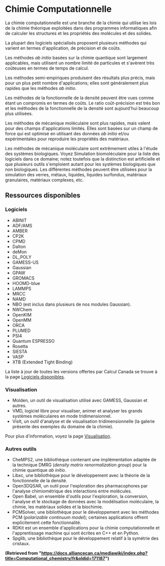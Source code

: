 # Chimie Computationnelle

La chimie computationnelle est une branche de la chimie qui utilise les lois de la chimie théorique exploitées dans des programmes informatiques afin de calculer les structures et les propriétés des molécules et des solides.

La plupart des logiciels spécialisés proposent plusieurs méthodes qui varient en termes d'application, de précision et de coûts.

Les méthodes *ab initio* basées sur la chimie quantique sont largement applicables, mais utilisent un nombre limité de particules et s'avèrent très coûteuses en termes de temps de calcul.

Les méthodes semi-empiriques produisent des résultats plus précis, mais pour un plus petit nombre d'applications; elles sont généralement plus rapides que les méthodes *ab initio*.

Les méthodes de la fonctionnelle de la densité peuvent être vues comme étant un compromis en termes de coûts. Le ratio coût-précision est très bon et les méthodes de la fonctionnelle de la densité sont aujourd'hui beaucoup plus utilisées.

Les méthodes de mécanique moléculaire sont plus rapides, mais valent pour des champs d'applications limités. Elles sont basées sur un champ de force qui est optimisé en utilisant des données *ab initio* et/ou expérimentales pour reproduire les propriétés des matériaux.

Les méthodes de mécanique moléculaire sont extrêmement utiles à l'étude des systèmes biologiques. Voyez Simulation biomoléculaire pour la liste des logiciels dans ce domaine; notez toutefois que la distinction est artificielle et que plusieurs outils s'emploient autant pour les systèmes biologiques que non biologiques. Les différentes méthodes peuvent être utilisées pour la simulation des verres, métaux, liquides, liquides surfondus, matériaux granulaires, matériaux complexes, etc.


## Ressources disponibles

### Logiciels

* ABINIT
* ADF/AMS
* AMBER
* CP2K
* CPMD
* Dalton
* deMon
* DL_POLY
* GAMESS-US
* Gaussian
* GPAW
* GROMACS
* HOOMD-blue
* LAMMPS
* MRCC
* NAMD
* NBO (est inclus dans plusieurs de nos modules Gaussian).
* NWChem
* OpenKIM
* OpenMM
* ORCA
* PLUMED
* PSI4
* Quantum ESPRESSO
* Rosetta
* SIESTA
* VASP
* XTB (Extended Tight Binding)

La liste à jour de toutes les versions offertes par Calcul Canada se trouve à la page [Logiciels disponibles](link_to_logiciels_disponibles).


### Visualisation

* Molden, un outil de visualisation utilisé avec GAMESS, Gaussian et autres.
* VMD, logiciel libre pour visualiser, animer et analyser les grands systèmes moléculaires en mode tridimensionnel.
* VisIt, un outil d'analyse et de visualisation tridimensionnelle (la galerie présente des exemples du domaine de la chimie).

Pour plus d'information, voyez la page [Visualisation](link_to_visualisation).


### Autres outils

* CheMPS2, une bibliothèque contenant une implémentation adaptée de la technique DMRG (*density matrix renormalization group*) pour la chimie quantique *ab initio*.
* Libxc, une bibliothèque pour le développement avec la théorie de la fonctionnelle de la densité.
* Open3DQSAR, un outil pour l'exploration des pharmacophores par l'analyse chimiométrique des interactions entre molécules.
* Open Babel, un ensemble d'outils pour l'exploration, la conversion, l'analyse et le stockage de données avec la modélisation moléculaire, la chimie, les matériaux solides et la biochimie.
* PCMSolver, une bibliothèque pour le développement avec les méthodes PCM (*polarizable continuum model*); certaines applications offrent explicitement cette fonctionnalité.
* RDKit est un ensemble d'applications pour la chimie computationnelle et l'apprentissage machine qui sont écrites en C++ et en Python.
* Spglib, une bibliothèque pour le développement relatif à la symétrie des cristaux.


**(Retrieved from "https://docs.alliancecan.ca/mediawiki/index.php?title=Computational_chemistry/fr&oldid=171187")**
